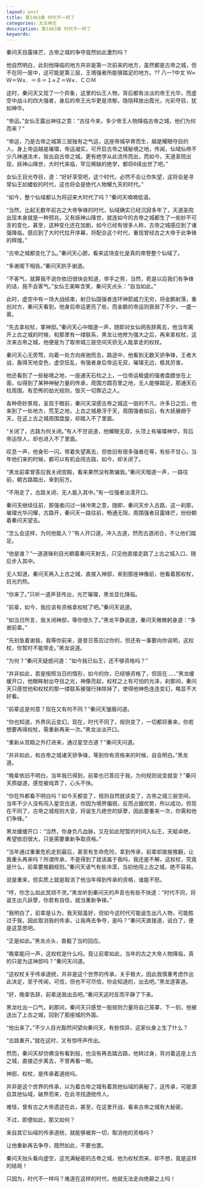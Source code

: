 ```yaml
---
layout: post
title: 第1463章 时代不一样了
categories: 太古神王
description: 第1463章 时代不一样了
keywords:
---
```


秦问天目露锋芒，古帝之城的争夺竟然如此激烈吗？

他自然明白，此刻他降临的地方并非是第一次前来的地方，虽然都是古帝之城，但不在同一层中，这可能是第三层，王境强者所能够踏足的地方。?? 八一?中文 Ｗ≈Ｗ＝Ｗ≤．＝８＝１≈Ｚ＝Ｗ≠．ＣＯＭ

这时，秦问天又现了一个异象，这里的仙王人物，背后都有淡淡的帝王光华，而虚空中战斗的四大强者，身后的帝王光华更是浓郁，隐隐释放出霞光，光彩夺目，犹如神华。

“帝运。”女仙王露出神往之意：“古往今来，多少帝王人物降临古帝之城，他们为何而来？”

“帝运，乃是古帝之城第三层独有之气运，这座帝城孕育而生，越是耀眼夺目的人，身上帝运越是璀璨，帝运凝实，可开启古帝之城秘境之地，传闻，仙域仙帝不少凡神通法术，皆出自古帝之城，更有绝学从此流传而出，而如今，天道圣院出现，妖神山降世，大时代来临，罕见稀缺的绝学，都将6续出世了吧。”

女仙王目光夺目，道：“好好享受吧，这个时代，必然不会让你失望，这将会是寻常仙王如蝼蚁的时代，这也将会是绝代人物耀九天的时代。”

“如今，整个仙域都认为将迎来大时代了吗？”秦问天喃喃低语。

“当然，比起无数年前古之大帝争锋的时代，仙域确实已经沉寂多年了，天道圣院出现本身就是一种预兆，又有妖神山降世，就连如今的古帝之城都生了一些妙不可言的变化，甚至，这种变化还在加剧，如今已经有很多人称，古帝之城感应到了诸强降临，感应到了大时代拉开序幕，将配合这个时代，重现曾经古之大帝于此争锋的辉煌。”

“古帝之城都变化了么。”秦问天心颤，看来这场变化是真的席卷整个仙域了。

“多谢阁下相告。”秦问天拱手谢道。

“不客气，就算我不说你依旧很快会知道，举手之劳，当然，若是以后我们有争锋的话，我不会客气。”女仙王美眸含笑，秦问天点头：“自当如此。”

此时，虚空中有一场大战结束，射日仙国强者连环神箭威力无穷，将金鹏射落，重创对方，秦问天看到，他身后帝运更亮了些，而金鹏的帝运则衰弱了不少，一盛一衰。

“先去拿权杖，掌神邸。”秦问天心中暗道一声，随即对女仙网告辞离去，他当年离开上古之城的时候，和那里有一缕联系，黑龙让他修为强大之后，再来拿权杖，这次来古帝之城，他便是为了取帝城三层空间天骄无人能拿走的权杖。

秦问天心无旁骛，向着一处方向疾驰而去，路途中，他看到无数天骄争锋，王者大战，轰得天地变色，虚空狂乱，有强者身后帝运无双，璀璨无边，极其厉害。

他还看到了一些秘境之地，一座通天石柱之上，一位帝运极盛的强者盘膝坐在上面，似得到了某种神秘力量的传承，周围方圆百里之地，无人能够踏足，那通天石柱周围，有恐怖的劫光规则，毁灭一切靠近之人。

各种奇妙景观，呈现于眼前，秦问天深感古帝之城这一层的不凡，许多日之后，他来到了一处地方，荒芜之地，上古之城悬浮于天，周围强者如云，有大妖展翅于天，在这上古之城周围盘旋，却踏入不了里面。

“关闭了，古路为何关闭。”有人不甘说道，他耀眼无双，头顶上有璀璨神华，背后帝运惊人，却也进入不了里面。

叹息一声，他身形一闪，带着失望离去，但依旧有很多强者在等，有些不甘心，当年他们来的时候，都可以有机会闯古路，如今，却关闭了。

“黑龙前辈曾答应我关闭宫殿，看来果然没有欺骗我。”秦问天暗道一声，一路往前，朝古路踏出，来到前方。

“不用走了，古路关闭，无人能入其中。”有一位强者淡漠开口。

秦问天继续往前，那强者闪过一抹冷笑之意，随即，秦问天步入古路，这一刹那，璀璨光华闪耀，古路开，秦问天一路往前，畅通无阻，周围强者目露锋芒，纷纷朝着秦问天望去。

“怎么会这样，为何他能入？”有人开口道，冲入古道，然而古道闭合，不让他们踏足。

“他是谁？”一道道锋利目光朝着秦问天射去，只见他直接走路了上古之城入口，随后步入其中。

无人知道，秦问天再入上古之城，直接入神邸，来到那座神像前，他看着那权杖，目光灼热。

“你来了。”只听一道声音传出，光芒璀璨，黑龙显化降临。

“前辈，如今，我应该有资格拿权杖了吧。”秦问天说道。

“如当日所言，我关闭神邸，等你很久了。”黑龙平静说道，秦问天微微躬身道：“多谢前辈。”

“先别急着谢我，我等你前来，是昔日答应过你的，但还有一事要向你说明，这权杖，你暂时不能带走。”黑龙说道。

“为何？”秦问天疑惑问道：“如今我已仙王，还不够资格吗？”

“并非如此，若是按照当日的情形，如今的你，已经够资格了，但现在……”黑龙缓缓开口，他眼眸射出夺目之光，神像亮起，权杖之上有可怕的光泽，刹那间，秦问天只感觉他和权杖的那一缕联系被强行抹除掉了，使得他神色连连变幻，略显不大好看。

“前辈这是何意？现在又有何不同？”秦问天皱眉问道。

“你也知道，外界风云变幻，现在，时代不同了，规则变了，一切都将重来，你若想要再得权杖，需重新再来一次。”黑龙淡淡开口。

“重新从宫殿之外打进来，通过星空古道？”秦问天问道。

“并非如此，和古帝之城诸天骄争锋，等到你有资格来的时候，自会明白。”黑龙道。

“晚辈依旧不明白，当年我已得到，前辈也已答应于我，为何规则说变就变？”秦问天质疑道，感觉被戏弄了，心头不快。

“你在外都看不明白吗？如今天都变了，规则自然就该变了，古帝之城三层空间，当年不少人没有闯入星空古道，你因为境界偏弱，反而占据优势，所以成功，但现在不同了，古帝之城规则大变，将诞生凡绝世的妖孽，因此要重来一次，你需和他们争锋。”

黑龙缓缓开口：“当然，你身负凡血脉，又在如此短暂的时间入仙王，天赋卓绝，希望依旧很大，只是需要重新争取资格。”

“当年通过重重危机走到最后，甚至有生命危险，拿到传承，前辈却直接推翻，让我重头再来吗？所谓传承，不是得到了就该属于我吗，我还是不解，这权杖，究竟是什么，前辈要推翻规则。”秦问天语气有些冷漠，当初他闯上古之城，绝不容易。

说是重来，但实质上就是取消了他当年得到传承的资格，谁能不怒。

“哼，你怎么如此冥顽不灵。”黑龙听到秦问天的声音也有些不快道：“时代不同，将诞生出凡妖孽，你若有自信，就当重新争锋。”

“我明白了，前辈是认为，我天赋虽好，但如今这时代可能诞生出凡人物，可能胜过于我，因此取消我的传承，让我再去争夺，是吗？”秦问天直接道，说白了，便是这意思吧。

“正是如此。”黑龙点头，直截了当的回应。

“晚辈能问一声，这权杖是什么吗，竟让前辈如此，当年的古之大帝人物降临，真的只是为这神邸吗？”秦问天问道。

“这权杖关乎传承道统，并非是这个世界的传承，关乎极大，因此我慎重考虑作出此决定，至于传闻，可信，但也不可尽信，你会知道的，出去吧。”黑龙逐客道。

“好，晚辈告辞，前辈送我出去吧。”秦问天这时反而平静了下来。

黑龙吐出一口气，刹那间，秦问天只感觉一股规则力量将自己笼罩，下一刻，他被送出了上古之城，回到了那座城的外面。

“他出来了。”不少人目光豁然间望向秦问天，有些惊异，这家伙身上生了什么？

“古路重开。”就在这时，又有惊呼声传出。

然而，秦问天却仿佛没有看到般，也没有再去踏古路，他转过身，背对着这座上古之城，直接迈步离去，不曾再看一眼。

神邸，权杖，是传承着道统吗。

并非是这个世界的传承，以为着古帝之城有着其他仙域的奥秘了，这传承，可能源自其他仙域，破界而来，在此寻找道统传人。

难怪，曾有古之大帝遗迹在此，甚至，在这里开战，看来古帝之城有大秘密。

不过，即便如此，那又如何？

来自其它仙域的传承道统，就能够被弃一切，取消他的资格吗？

让他重新再去争夺，既然如此，不要也罢。

秦问天抬头看向虚空，这充满秘密的古帝之城，他为权杖而来，却不想，竟是这样的结局！

只因为，时代不一样吗？难道在这样的时代，他就无法走向绝巅之上吗！
